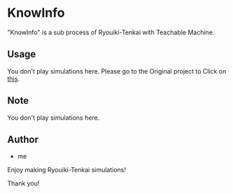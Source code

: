 # KnowInfo

"KnowInfo" is a sub process of Ryouiki-Tenkai with Teachable Machine.

## Usage

You don't play simulations here.
Please go to the Original project to Click on [this](https://github.com/KoyanagiT/Ryouiki_tenkai).

## Note

You don't play simulations here.

## Author

* me

Enjoy making Ryouiki-Tenkai simulations!

Thank you!
